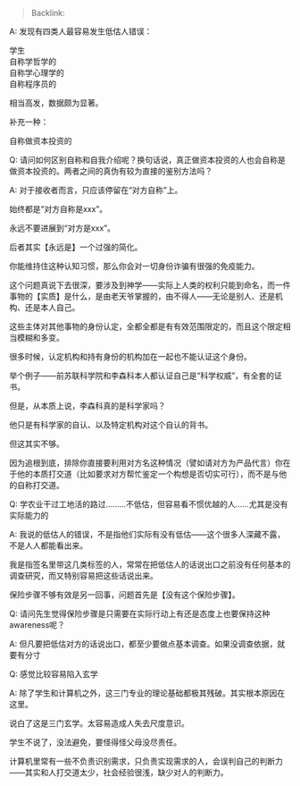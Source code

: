 > Backlink: 

A: 发现有四类人最容易发生低估人错误：  

学生  
自称学哲学的  
自称学心理学的  
自称程序员的  

相当高发，数据颇为显著。

补充一种：  

自称做资本投资的

Q: 请问如何区别自称和自我介绍呢？换句话说，真正做资本投资的人也会自称是做资本投资的。两者之间的真伪有较为直接的鉴别方法吗？

A: 对于接收者而言，只应该停留在“对方自称”上。  

始终都是“对方自称是xxx”。  

永远不要进展到“对方是xxx”。  

后者其实【永远是】一个过强的简化。  

你能维持住这种认知习惯，那么你会对一切身份诈骗有很强的免疫能力。  

这个问题真说下去很深，要涉及到神学——实际上人类的权利只能到命名，而一件事物的【实质】是什么，是由老天爷掌握的，由不得人——无论是别人、还是机构、还是本人自己。  

这些主体对其他事物的身份认定，全都全都是有有效范围限定的，而且这个限定相当模糊和多变。  

很多时候，认定机构和持有身份的机构加在一起也不能认证这个身份。  

举个例子——前苏联科学院和李森科本人都认证自己是“科学权威”，有全套的证书。  

但是，从本质上说，李森科真的是科学家吗？  

他只是有科学家的自认、以及特定机构对这个自认的背书。  

但这其实不够。  

因为追根到底，排除你直接要利用对方名这种情况（譬如请对方为产品代言）你在于他的本质打交道（比如要求对方帮忙鉴定一个构想是否切实可行），而不是与他的自称打交道。

Q: 学农业干过工地活的路过………不低估，但容易看不惯优越的人……尤其是没有实际能力的

A: 我说的低估人的错误，不是指他们实际有没有低估——这个很多人深藏不露，不是人人都能看出来。  

我是指签名里带这几类标签的人，常常在把低估人的话说出口之前没有任何基本的调查研究，而又特别容易把这些话说出来。  

保险步骤不够有效是另一回事，问题首先是【没有这个保险步骤】。

Q: 请问先生觉得保险步骤是只需要在实际行动上有还是态度上也要保持这种awareness呢？

A: 但凡要把低估对方的话说出口，都至少要做点基本调查。如果没调查依据，就要有分寸

Q: 感觉比较容易陷入玄学

A: 除了学生和计算机之外，这三门专业的理论基础都极其残破。其实根本原因在这里。  

说白了这是三门玄学。太容易造成人失去尺度意识。  

学生不说了，没法避免，要怪得怪父母没尽责任。  

计算机里常有一些不负责识别需求，只负责实现需求的人，会误判自己的判断力——其实和人打交道太少，社会经验很浅，缺少对人的判断力。
